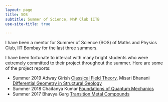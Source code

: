 ```yaml
---
layout: page
title: SOS
subtitle: Summer of Science, MnP Club IITB
use-site-title: true

---
```

I have been a mentor for Summer of Science (SOS) of Maths and Physics Club, IIT Bombay for the last three summers.

I have been fortunate to interact with many bright students who were extremely committed to their project throughout the summer. Here are some of the project reports:
* Summer 2019 Adway Girish [Classical Field Theory](https://drive.google.com/file/d/1WBdpV_owNOXtm_H4Ymgj7egU9Xh_OYDJ/view?usp=sharing), Misari Bhanani [Differential Geometry in Structural Geology](/diffgeoinstructgeo.pdf)
* Summer 2018 Chaitanya Kumar [Foundations of Quantum Mechanics](/chaitanya_sos_report.pdf)
* Summer 2017 Bhavya Garg [Transition Metal Compounds](https://drive.google.com/file/d/0B1eeAcosneKFc3RhSklXa2ROeE0/view?usp=drive_open)
